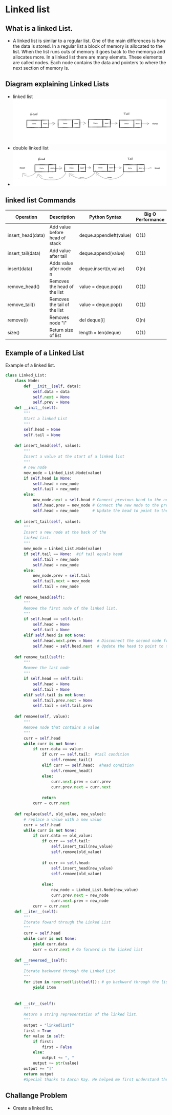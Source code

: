 # Linked list
## What is a linked List. 
- A linked list is similar to a regular list. One of the main differences is how the data is stored. In a regular list a block of memory is allocated
to the list. When the list runs outs of memory it goes back to the memorya and allocates more. In a linked list there are many elemets. These elements are called nodes. 
Each node contains the data and pointers to where the next section of memory is.
## Diagram explaining Linked Lists

- linked list
![Linked List](Linked_List.jpg)
- double linked list
- ![Linked List](double_linked_list.jpg)

## linked list Commands
| Operation               | Description                    | Python Syntax               | Big O Performance |
| ------------------------| ------------------------------ | ----------------------------| ----------------- |
| insert_head(data)       |  Add value before head of stack| deque.appendleft(value)     | O(1)              |
| insert_tail(data)       | Add value after tail           | deque.append(value)         | O(1)              |
|insert(data)             | Adds value after node n        | deque.insert(n,value)       | O(n)              |
|remove_head()            |Removes the head of the list    | value = deque.pop()         | O(1)              |
|remove_tail()            |Removes the tail of the list    | value = deque.pop()         | O(1)              |
|remove(i)                |Removes node "i"                | del deque[i]                | O(n)              |
|size()                   |Return size of list             | length = len(deque)         | O(1)              |

## Example of a Linked List
Example of a linked list.
```python
class Linked_List:
    class Node:
        def __init__(self, data):
            self.data = data
            self.next = None
            self.prev = None
    def __init__(self):
        """
        Start a linked List
        """
        self.head = None
        self.tail = None

    def insert_head(self, value):
        """
        Insert a value at the start of a linked list
        """
        # new node
        new_node = Linked_List.Node(value)  
        if self.head is None:
            self.head = new_node
            self.tail = new_node
        else:
            new_node.next = self.head # Connect previous head to the new node
            self.head.prev = new_node # Connect the new node to the previoues head 
            self.head = new_node      # Update the head to point to the new node

    def insert_tail(self, value):
        """
        Insert a new node at the back of the 
        linked list.
        """
        new_node = Linked_List.Node(value)
        if self.tail == None:  #if tail equals head 
            self.tail = new_node
            self.head = new_node
        else:
            new_node.prev = self.tail 
            self.tail.next = new_node
            self.tail = new_node

    def remove_head(self):
        """ 
        Remove the first node of the linked list.
        """
        if self.head == self.tail:
            self.head = None
            self.tail = None
        elif self.head is not None:
            self.head.next.prev = None  # Disconnect the second node from the first node
            self.head = self.head.next  # Update the head to point to the second node

    def remove_tail(self):
        """
        Remove the last node
        """
        if self.head == self.tail:  
            self.head = None 
            self.tail = None
        elif self.tail is not None: 
            self.tail.prev.next = None
            self.tail = self.tail.prev

    def remove(self, value):
        """
        Remove node that contains a value
        """
        curr = self.head 
        while curr is not None:
            if curr.data == value:
                if curr == self.tail:  #tail condition
                    self.remove_tail()
                elif curr == self.head:  #head condition
                    self.remove_head()
                else:
                    curr.next.prev = curr.prev
                    curr.prev.next = curr.next
                    
                return
            curr = curr.next

    def replace(self, old_value, new_value):
        # replace a value with a new value
        curr = self.head
        while curr is not None:
            if curr.data == old_value:
                if curr == self.tail: 
                    self.insert_tail(new_value)
                    self.remove(old_value)

                if curr == self.head: 
                    self.insert_head(new_value)
                    self.remove(old_value)
                    
                else:
                    new_node = Linked_List.Node(new_value)
                    curr.prev.next = new_node
                    curr.next.prev = new_node
            curr = curr.next 
    def __iter__(self):
        """
        Iterate foward through the Linked List
        """
        curr = self.head  
        while curr is not None:
            yield curr.data 
            curr = curr.next # Go forward in the linked list

    def __reversed__(self):
        """
        Iterate backward through the Linked List
        """
        for item in reversed(list(self)): # go backward through the list.
            yield item
            

    def __str__(self):
        """
        Return a string representation of the linked list.
        """
        output = "linkedlist["
        first = True
        for value in self:
            if first:
                first = False
            else:
                output += ", "
            output += str(value)
        output += "]"
        return output
        #Special thanks to Aaron Kay. He helped me first understand these concepts. Some portions of this code are modeled after examples he gave to teach these concepts. 
```
## Challange Problem
- Create a linked list. 


